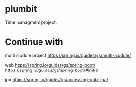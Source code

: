 # plumbit
Time managment project.

# Continue with
multi module project
https://spring.io/guides/gs/multi-module/

web
https://spring.io/guides/gs/spring-boot/
https://spring.io/guides/gs/spring-boot/#initial

jpa
https://spring.io/guides/gs/accessing-data-jpa/
